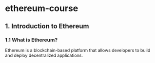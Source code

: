 # ethereum-course

## 1. Introduction to Ethereum

### 1.1 What is Ethereum?

Ethereum is a blockchain-based platform that allows developers to build and deploy decentralized applications.
